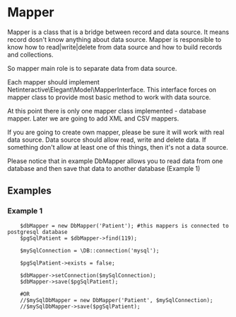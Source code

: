 # Mapper

Mapper is a class that is a bridge between record and data source. It means record dosn't know anything about data source.
Mapper is responsible to know how to read|write|delete from data source and how to build records and collections.

So mapper main role is to separate data from data source.

Each mapper should implement Netinteractive\Elegant\Model\MapperInterface.
This interface forces on mapper class to provide most basic method to work with data source.

At this point there is only one mapper class implemented - database mapper.
Later we are going to add XML and CSV mappers.

If you are going to create own mapper, please be sure it will work with real data source.
Data source should allow read, write and delete data. If something don't allow at least one of this things, then it's not a data source.

Please notice that in example DbMapper allows you to read data from one database and then save that data to another database (Example 1)



## Examples

### Example 1

        $dbMapper = new DbMapper('Patient'); #this mappers is connected to postgresql database
        $pgSqlPatient = $dbMapper->find(119);

        $mySqlConnection = \DB::connection('mysql');

        $pgSqlPatient->exists = false;

        $dbMapper->setConnection($mySqlConnection);
        $dbMapper->save($pgSqlPatient);

        #OR
        //$mySqlDbMapper = new DbMapper('Patient', $mySqlConnection);
        //$mySqlDbMapper->save($pgSqlPatient);

